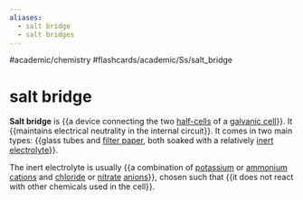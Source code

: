 ```yaml
---
aliases:
  - salt bridge
  - salt bridges
---
```


#academic/chemistry #flashcards/academic/Ss/salt_bridge

# salt bridge

__Salt bridge__ is {{a device connecting the two [half-cells](half-cell.md) of a [galvanic cell](galvanic%20cell.md)}}. It {{maintains electrical neutrality in the internal circuit}}. It comes in two main types: {{glass tubes and [filter paper](filter%20paper.md), both soaked with a relatively [inert](chemically%20inert.md) [electrolyte](electrolyte.md)}}. <!--SR:!2023-04-23,11,230!2023-04-15,9,270!2023-05-02,19,250-->

The inert electrolyte is usually {{a combination of [potassium](potassium.md) or [ammonium](ammonium.md) [cations](ion.md) and [chloride](chloride.md) or [nitrate](nitrate.md) [anions](ion.md)}}, chosen such that {{it does not react with other chemicals used in the cell}}. <!--SR:!2023-04-18,11,270!2023-04-24,17,290-->
